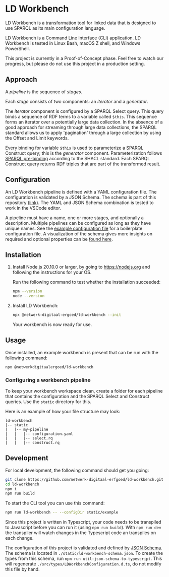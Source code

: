 # LD Workbench

LD Workbench is a transformation tool for linked data that is designed to use SPARQL as its main configuration language.

LD Workbench is a Command Line Interface (CLI) application. LD Workbench is tested in Linux Bash, macOS Z shell, and Windows PowerShell.

This project is currently in a Proof-of-Concept phase. Feel free to watch our progress, but please do not use this project in a production setting.



## Approach

A *pipeline* is the sequence of *stages*.

Each *stage* consists of two components: an *iterator* and a *generator*.

The *iterator* component is configured by a SPARQL Select query. This query binds a sequence of RDF terms to a variable called `$this`. This sequence forms an iterator over a potentially large data collection. In the absence of a good approach for streaming through large data collections, the SPARQL standard allows us to apply 'pagination' through a large collection by using the Offset and Limit keywords.

Every binding for variable `$this` is used to parameterize a SPARQL Construct query; this is the *generator* component. Parameterization follows [SPARQL pre-binding](https://www.w3.org/TR/shacl/#pre-binding) according to the SHACL standard. Each SPARQL Construct query returns RDF triples that are part of the transformed result.



## Configuration

An LD Workbench pipeline is defined with a YAML configuration file. The configuration is validated by a JSON Schema. The schema is part of this repository ([link](https://github.com/netwerk-digitaal-erfgoed/ld-workbench/blob/main/static/ld-workbench.schema.json)). The YAML and JSON Schema combination is tested to work in the VSCode editor.

A pipeline must have a name, one or more stages, and optionally a description. Multiple pipelines can be configured as long as they have unique names. See the [example configuration file](https://github.com/netwerk-digitaal-erfgoed/ld-workbench/blob/main/static/example/config.yml) for a boilerplate configuration file. A visualization of the schema gives more insights on required and optional properties can be [found here](https://json-schema.app/view/%23?url=https%3A%2F%2Fraw.githubusercontent.com%2Fnetwerk-digitaal-erfgoed%2Fld-workbench%2Fmain%2Fstatic%2Fld-workbench.schema.json).



## Installation

1. Install Node.js 20.10.0 or larger, by going to <https://nodejs.org> and following the instructions for your OS.

   Run the following command to test whether the installation succeeded:

   ```sh
   npm --version
   node --version
   ```

2. Install LD Workbench:

   ```sh
   npx @netwerk-digitaal-ergoed/ld-workbench --init
   ```

   Your workbench is now ready for use.



## Usage

Once installed, an example workbench is present that can be run with the following command:

```sh
npx @netwerkdigitaalergoed/ld-workbench
```


### Configuring a workbench pipeline

To keep your workbench workspace clean, create a folder for each pipeline that contains the configuration and the SPARQL Select and Construct queries. Use the `static` directory for this.

Here is an example of how your file structure may look:

```
ld-workbench
|-- static
|   |-- my-pipeline
|   |   |-- configuration.yaml
|   |   |-- select.rq
|   |   |-- construct.rq
```



## Development

For local development, the following command should get you going:

```sh
git clone https://github.com/netwerk-digitaal-erfgoed/ld-workbench.git
cd ld-workbench
npm i
npm run build
```

To start the CLI tool you can use this command:

```sh
npm run ld-workbench -- --configDir static/example
```

Since this project is written in Typescript, your code needs to be transpiled to Javascript before you can run it (using `npm run build`). With `npm run dev` the transpiler will watch changes in the Typescript code an transpiles on each change.

The configuration of this project is validated and defined by [JSON Schema](https://json-schema.org). The schema is located in `./static/ld-workbench-schema.json`. To create the types from this schema, run `npm run util:json-schema-to-typescript`. This will regenerate `./src/types/LDWorkbenchConfiguration.d.ts`, do not modify this file by hand.
